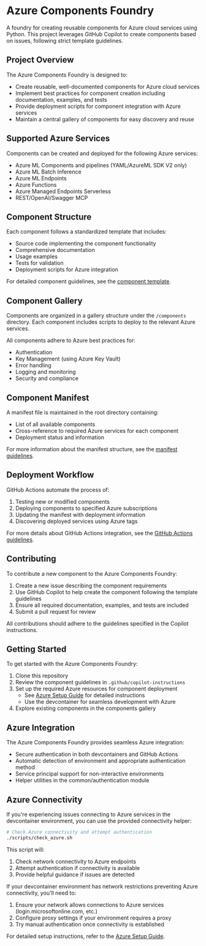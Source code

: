 # Azure Components Foundry

A foundry for creating reusable components for Azure cloud services using Python. This project leverages GitHub Copilot to create components based on issues, following strict template guidelines.

## Project Overview

The Azure Components Foundry is designed to:
- Create reusable, well-documented components for Azure cloud services
- Implement best practices for component creation including documentation, examples, and tests
- Provide deployment scripts for component integration with Azure services
- Maintain a central gallery of components for easy discovery and reuse

## Supported Azure Services

Components can be created and deployed for the following Azure services:
- Azure ML Components and pipelines (YAML/AzureML SDK V2 only)
- Azure ML Batch Inference
- Azure ML Endpoints
- Azure Functions
- Azure Managed Endpoints Serverless
- REST/OpenAI/Swagger MCP

## Component Structure

Each component follows a standardized template that includes:
- Source code implementing the component functionality
- Comprehensive documentation
- Usage examples
- Tests for validation
- Deployment scripts for Azure integration

For detailed component guidelines, see the [component template](.github/copilot-instructions/component-template.md).

## Component Gallery

Components are organized in a gallery structure under the `/components` directory. Each component includes scripts to deploy to the relevant Azure services.

All components adhere to Azure best practices for:
- Authentication
- Key Management (using Azure Key Vault)
- Error handling
- Logging and monitoring
- Security and compliance

## Component Manifest

A manifest file is maintained in the root directory containing:
- List of all available components
- Cross-reference to required Azure services for each component
- Deployment status and information

For more information about the manifest structure, see the [manifest guidelines](.github/copilot-instructions/manifest-guidelines.md).

## Deployment Workflow

GitHub Actions automate the process of:
1. Testing new or modified components
2. Deploying components to specified Azure subscriptions
3. Updating the manifest with deployment information
4. Discovering deployed services using Azure tags

For more details about GitHub Actions integration, see the [GitHub Actions guidelines](.github/copilot-instructions/github-actions.md).

## Contributing

To contribute a new component to the Azure Components Foundry:
1. Create a new issue describing the component requirements
2. Use GitHub Copilot to help create the component following the template guidelines
3. Ensure all required documentation, examples, and tests are included
4. Submit a pull request for review

All contributions should adhere to the guidelines specified in the Copilot instructions.

## Getting Started

To get started with the Azure Components Foundry:
1. Clone this repository
2. Review the component guidelines in `.github/copilot-instructions`
3. Set up the required Azure resources for component deployment
   - See [Azure Setup Guide](docs/Azure_Setup.md) for detailed instructions
   - Use the devcontainer for seamless development with Azure
4. Explore existing components in the components gallery

## Azure Integration

The Azure Components Foundry provides seamless Azure integration:
- Secure authentication in both devcontainers and GitHub Actions
- Automatic detection of environment and appropriate authentication method
- Service principal support for non-interactive environments
- Helper utilities in the common/authentication module

## Azure Connectivity

If you're experiencing issues connecting to Azure services in the devcontainer environment, you can use the provided connectivity helper:

```bash
# Check Azure connectivity and attempt authentication
./scripts/check_azure.sh
```

This script will:
1. Check network connectivity to Azure endpoints
2. Attempt authentication if connectivity is available
3. Provide helpful guidance if issues are detected

If your devcontainer environment has network restrictions preventing Azure connectivity, you'll need to:
1. Ensure your network allows connections to Azure services (login.microsoftonline.com, etc.)
2. Configure proxy settings if your environment requires a proxy
3. Try manual authentication once connectivity is established

For detailed setup instructions, refer to the [Azure Setup Guide](docs/Azure_Setup.md).
